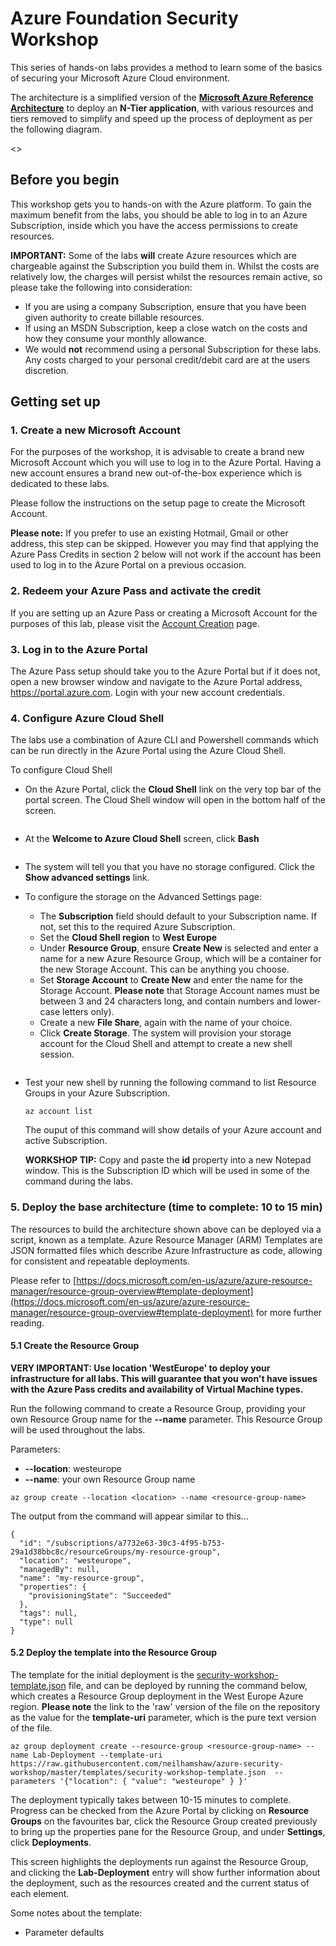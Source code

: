 # Azure Foundation Security Workshop
This series of hands-on labs provides a method to learn some of the basics of securing your Microsoft Azure Cloud environment.

The architecture is a simplified version of the **[Microsoft Azure Reference Architecture](https://docs.microsoft.com/en-us/azure/architecture/reference-architectures/n-tier/n-tier-sql-server)** to deploy an **N-Tier application**, with various resources and tiers removed to simplify and speed up the process of deployment as per the following diagram.

<<Architecture Diagram>>

## Before you begin

This workshop gets you to hands-on with the Azure platform. To gain the maximum benefit from the labs, you should be able to log in to an Azure Subscription, inside which you have the access permissions to create resources.

**IMPORTANT:** Some of the labs **will** create Azure resources which are chargeable against the Subscription you build them in. Whilst the costs are relatively low, the charges will persist whilst the resources remain active, so please take the following into consideration:

- If you are using a company Subscription, ensure that you have been given authority to create billable resources.
- If using an MSDN Subscription, keep a close watch on the costs and how they consume your monthly allowance.
- We would **not** recommend using a personal Subscription for these labs. Any costs charged to your personal credit/debit card are at the users discretion.

## Getting set up

### 1. Create a new Microsoft Account
For the purposes of the workshop, it is advisable to create a brand new Microsoft Account which you will use to log in to the Azure Portal. Having a new account ensures a brand new out-of-the-box experience which is dedicated to these labs.

Please follow the instructions on the setup page to create the Microsoft Account.

**Please note:** If you prefer to use an existing Hotmail, Gmail or other address, this step can be skipped. However you may find that applying the Azure Pass Credits in section 2 below will not work if the account has been used to log in to the Azure Portal on a previous occasion.

### 2. Redeem your Azure Pass and activate the credit

If you are setting up an Azure Pass or creating a Microsoft Account for the purposes of this lab, please visit the [Account Creation](/instructions/CreateAccount.md) page.

### 3. Log in to the Azure Portal

The Azure Pass setup should take you to the Azure Portal but if it does not, open a new browser window and navigate to the Azure Portal address, https://portal.azure.com. Login with your new account credentials.

### 4. Configure Azure Cloud Shell

The labs use a combination of Azure CLI and Powershell commands which can be run directly in the Azure Portal using the Azure Cloud Shell.

To configure Cloud Shell

- On the Azure Portal, click the **Cloud Shell** link on the very top bar of the portal screen. The Cloud Shell window will open in the bottom half of the screen.

<image>

- At the **Welcome to Azure Cloud Shell** screen, click **Bash**

<image>

- The system will tell you that you have no storage configured. Click the **Show advanced settings** link.
- To configure the storage on the Advanced Settings page:
    
    - The **Subscription** field should default to your Subscription name. If not, set this to the required Azure Subscription.
    - Set the **Cloud Shell region** to **West Europe**
    - Under **Resource Group**, ensure **Create New** is selected and enter a name for a new Azure Resource Group, which will be a container for the new Storage Account. This can be anything you choose.
    - Set **Storage Account** to **Create New** and enter the name for the Storage Account. **Please note** that Storage Account names must be between 3 and 24 characters long, and contain numbers and lower-case letters only).
    - Create a new **File Share**, again with the name of your choice.
    - Click **Create Storage**. The system will provision your storage account for the Cloud Shell and attempt to create a new shell session.

<image for this required>

- Test your new shell by running the following command to list Resource Groups in your Azure Subscription.

    ```
    az account list
    ```

    The ouput of this command will show details of your Azure account and active Subscription.

    **WORKSHOP TIP:** Copy and paste the **id** property into a new Notepad window. This is the Subscription ID which will be used in some of the command during the labs.

### 5. Deploy the base architecture (time to complete: 10 to 15 min)
The resources to build the architecture shown above can be deployed via a script, known as a template. Azure Resource Manager (ARM) Templates are JSON formatted files which describe Azure Infrastructure as code, allowing for consistent and repeatable deployments.

Please refer to [https://docs.microsoft.com/en-us/azure/azure-resource-manager/resource-group-overview#template-deployment](https://docs.microsoft.com/en-us/azure/azure-resource-manager/resource-group-overview#template-deployment) for more further reading.

#### 5.1 Create the Resource Group

**VERY IMPORTANT: Use location 'WestEurope' to deploy your infrastructure for all labs. This will guarantee that you won't have issues with the Azure Pass credits and availability of Virtual Machine types.**

Run the following command to create a Resource Group, providing your own Resource Group name for the **--name** parameter. This Resource Group will be used throughout the labs.

Parameters:

- **--location**: westeurope
- **--name**: your own Resource Group name

```
az group create --location <location> --name <resource-group-name>
```

The output from the command will appear similar to this...

```
{
  "id": "/subscriptions/a7732e63-30c3-4f95-b753-29a1d38bbc8c/resourceGroups/my-resource-group",
  "location": "westeurope",
  "managedBy": null,
  "name": "my-resource-group",
  "properties": {
    "provisioningState": "Succeeded"
  },
  "tags": null,
  "type": null
}
```

#### 5.2 Deploy the template into the Resource Group

The template for the initial deployment is the [security-workshop-template.json](/templates/security-workshop-template.json) file, and can be deployed by running the command below, which creates a Resource Group deployment in the West Europe Azure region. **Please note** the link to the 'raw' version of the file on the repository as the value for the **template-uri** parameter, which is the pure text version of the file.

```
az group deployment create --resource-group <resource-group-name> --name Lab-Deployment --template-uri https://raw.githubusercontent.com/neilhamshaw/azure-security-workshop/master/templates/security-workshop-template.json  --parameters '{"location": { "value": "westeurope" } }'
```

The deployment typically takes between 10-15 minutes to complete. Progress can be checked from the Azure Portal by clicking on **Resource Groups** on the favourites bar, click the Resource Group created previously to bring up the properties pane for the Resource Group, and under **Settings**, click **Deployments**.

This screen highlights the deployments run against the Resource Group, and clicking the **Lab-Deployment** entry will show further information about the deployment, such as the resources created and the current status of each element.

Some notes about the template:
- Parameter defaults